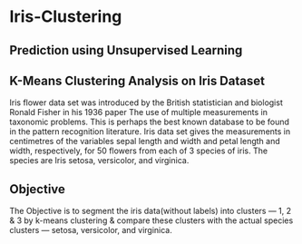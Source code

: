 # Iris-Clustering

## Prediction using Unsupervised Learning

## K-Means Clustering Analysis on Iris Dataset

Iris flower data set was introduced by the British statistician and biologist Ronald Fisher in his 1936 paper The use of multiple measurements in taxonomic problems. This is perhaps the best known database to be found in the pattern recognition literature. Iris data set gives the measurements in centimetres of the variables sepal length and width and petal length and width, respectively, for 50 flowers from each of 3 species of iris. The species are Iris setosa, versicolor, and virginica.

## Objective

The Objective is to segment the iris data(without labels) into clusters — 1, 2 & 3 by k-means clustering & compare these clusters with the actual species clusters — setosa, versicolor, and virginica.
